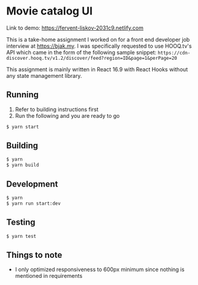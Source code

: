 # Movie catalog UI
Link to demo: https://fervent-liskov-2031c9.netlify.com

This is a take-home assignment I worked on for a front end developer job interview at https://bjak.my. I was specifically requested to use HOOQ.tv's API which came in the form of the following sample snippet:
`https://cdn-discover.hooq.tv/v1.2/discover/feed?region=ID&page=1&perPage=20`

This assignment is mainly written in React 16.9 with React Hooks without any state management library.

## Running
1. Refer to building instructions first
2. Run the following and you are ready to go
```sh
$ yarn start
```

## Building
```sh
$ yarn
$ yarn build
```

## Development
```sh
$ yarn
$ yarn run start:dev
```

## Testing
```sh
$ yarn test
```

## Things to note
* I only optimized responsiveness to 600px minimum since nothing is mentioned in requirements

